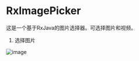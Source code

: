 # RxImagePicker

这是一个基于RxJava的图片选择器。可选择图片和视频。

1. 选择图片

![image](https://github.com/devilist/RxImagePicker/raw/master/imimageages/.gif)
